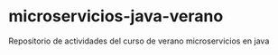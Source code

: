 # microservicios-java-verano
 Repositorio de actividades del curso de verano microservicios en java
